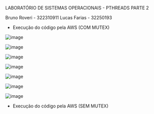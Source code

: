LABORATÓRIO DE SISTEMAS OPERACIONAIS - PTHREADS PARTE 2

Bruno Roveri - 322310911
Lucas Farias - 32250193


 - Execução do código pela AWS (COM MUTEX)

![image](https://github.com/brunoroveri/LAB3PT2/assets/142548195/f2417244-362b-4637-9cca-077657e78c54)

![image](https://github.com/brunoroveri/LAB3PT2/assets/142548195/0cb7ebe9-8cde-4e44-84f5-7105f5fd5f70)

![image](https://github.com/brunoroveri/LAB3PT2/assets/142548195/323c452d-71b5-472a-a26e-e70df9999c27)

![image](https://github.com/brunoroveri/LAB3PT2/assets/142548195/ae43f98c-2edb-45ad-91a9-4b8da5bb0c9b)

![image](https://github.com/brunoroveri/LAB3PT2/assets/142548195/0dbd806d-3c8f-4d86-b33c-83363fddee59)

![image](https://github.com/brunoroveri/LAB3PT2/assets/142548195/4b0050de-034c-47ba-8fc9-72781a056685)

![image](https://github.com/brunoroveri/LAB3PT2/assets/142548195/14fce887-3a3b-4957-a8a5-fa476ba9588e)


 - Execução do código pela AWS (SEM MUTEX)
